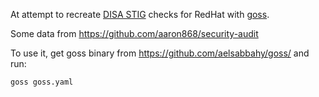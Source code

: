 At attempt to recreate [DISA STIG](https://iase.disa.mil/stigs/os/unix-linux/Pages/index.aspx) checks for RedHat with
[goss](https://github.com/aelsabbahy/goss/).

Some data from https://github.com/aaron868/security-audit

To use it, get goss binary from https://github.com/aelsabbahy/goss/ and run:
```
goss goss.yaml
```
